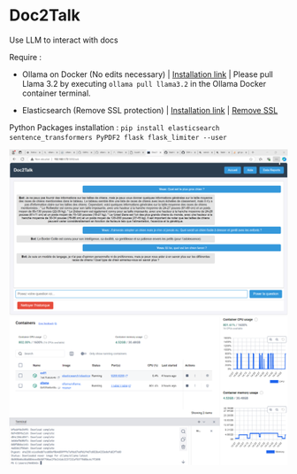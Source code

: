 # Doc2Talk
Use LLM to interact with docs

Require : 

- Ollama on Docker (No edits necessary) | 
<a href="https://hub.docker.com/r/ollama/ollama" target="_blank">Installation link</a> |
Please pull Llama 3.2 by executing ```ollama pull llama3.2``` in the Ollama Docker container terminal.

- Elasticsearch (Remove SSL protection) | 
<a href="https://www.elastic.co/guide/en/elasticsearch/reference/current/docker.html" target="_blank">Installation link</a> | 
<a href="https://dev.to/wangpin34/how-to-disable-ssl-authencation-of-elasticsearch-46je" target="_blank">Remove SSL</a>

Python Packages installation : ```pip install elasticsearch sentence_transformers PyPDF2 flask flask_limiter --user```


<img src="https://github.com/0adri3n/Doc2Talk/blob/master/screen_web.png"/>


<img src="https://github.com/0adri3n/Doc2Talk/blob/master/screen_docker.png"/>